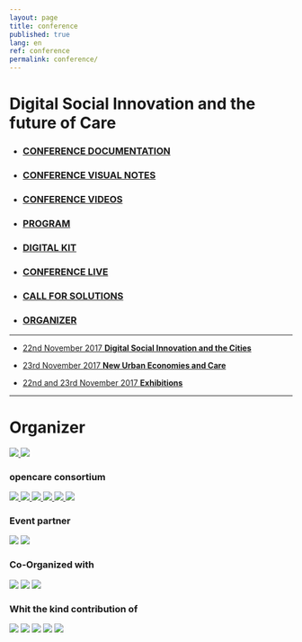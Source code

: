 ```yaml
---
layout: page
title: conference
published: true
lang: en
ref: conference
permalink: conference/
---
```


# Digital Social Innovation and the future of Care

- ### [CONFERENCE DOCUMENTATION](/conference/documentation)
- ### [CONFERENCE VISUAL NOTES](/conference/visualnotes)
- ### [CONFERENCE VIDEOS](/conference/documentation)
- ### [PROGRAM](/conference/program)
- ### [DIGITAL KIT](/conference/digitalkit)
- ### [CONFERENCE LIVE](/conference/live)
- ### [CALL FOR SOLUTIONS](/callforsolutions)
- ### [ORGANIZER](/conference/organizer)

---

- [22nd November 2017 **Digital Social Innovation and the Cities**](/conference/program#22nov)

- [23rd November 2017 **New Urban Economies and Care**](/conference/program#23nov)

- [22nd and 23rd November  2017 **Exhibitions**](/conference/program/exhibition)

---

# Organizer

<div class="partnersbig">
    <div class="row no-border">
          <a href="http://www.comune.milano.it">
            <img src="/assets/partner/OC_Conference_logoCDM-01.png">
          </a>
          <a href="http://wemake.cc">
            <img src="/assets/partner/OC-logo_WeMake.png">
          </a>
    </div>
</div>

### opencare consortium

<div class="partnersevent">
    <div class="row no-border">
          <a href="http://www.comune.milano.it">
            <img src="/assets/partner/OC_Conference_logoCDM-01.png">
          </a>
          <a href="http://wemake.cc">
            <img src="/assets/partner/OC-logo_WeMake.png">
          </a>
          <a href="">
            <img src="/assets/partner/OC-logo_edgeryders_02.png">
          </a>
          <a href="">
            <img src="../assets/partner/OC-logo_stockholmschoolofeconomics.png">
          </a>
          <a href="">
            <img src="../assets/partner/OC-logo_scimpulse.png">
          </a>
          <a href="">
            <img src="../assets/partner/OC-logo_universitedebordeaux.png">
          </a>
    </div>
</div>

### Event partner

<div class="partnersevent">
  <div class="row no-border">
    <img src="../assets/partner/OC_Conference_logoFGB.png">
    <img src="../assets/partner/OC_Conference_logoLUISS.png">
  </div>
</div>

### Co-Organized with

<div class="partnersco">
  <div class="row no-border">
    <img src="../assets/partner/OC_Conference_logoNABA_Black-01.png">
    <img src="../assets/partner/OC_Conference_logoAICH.png">
    <img src="../assets/partner/OC_Conference_logoHUNTINGTON-01.png">
  </div>
</div>

### Whit the kind contribution of

<div class="partnerskind">
  <div class="row no-border">
    <img src="../assets/partner/OC_Conference_logoAVANZI.png">
    <img src="../assets/partner/OC_Conference_logoENDEAVOR.png">
    <img src="../assets/partner/OC_Conference_logoFABRIQ.png">
    <img src="../assets/partner/OC_Conference_logoCARIPLO.png">
    <img src="../assets/partner/OC-logo_WeMake.png">
  </div>
</div>



<!-- -----
## Program (short version)

### 22nd November - 2:00 pm to 7:00pm
- Next generation internet, digital social innovation & citizen engagement
- The relationship between collective intelligence and social innovation
- Cities as platforms for open innovation and the role of the Public Administration

### 23d November - 10:00am to 5:30pm (followed by refreshments)
- New urban economy and Manufacturing 4.0 as a digital lever for inclusive innovation
- Care as an open and collaborative system
- Care economies and innovation
- Re-thinking care systems for people and with people: some real-life examples

---- -->
